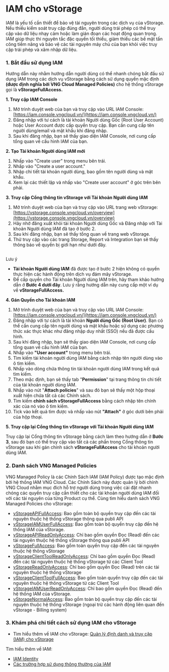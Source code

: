 # IAM cho vStorage

IAM là yếu tố cần thiết để bảo vệ tài nguyên trong các dịch vụ của vStorage. Nếu thiếu kiểm soát truy cập đúng đắn, người dùng trái phép có thể truy cập vào dữ liệu nhạy cảm hoặc làm gián đoạn các hoạt động quan trọng. IAM giúp thực thi nguyên tắc đặc quyền tối thiểu, giảm thiểu các bề mặt tấn công tiềm năng và bảo vệ các tài nguyên máy chủ của bạn khỏi việc truy cập trái phép và xâm nhập dữ liệu.

### **1. Bắt đầu sử dụng IAM** <a href="#iamforvstorage-1.batdausudungiam" id="iamforvstorage-1.batdausudungiam"></a>

Hướng dẫn này nhằm hướng dẫn người dùng có thể nhanh chóng bắt đầu sử dụng IAM trong các dịch vụ vStorage bằng cách sử dụng quyền mặc định **(được định nghĩa bởi VNG Cloud Managed Policies)** cho hệ thống vStorage gọi là **vStorageFullAccess.**

**1. Truy cập IAM Console**

1. Mở trình duyệt web của bạn và truy cập vào URL IAM Console: [https://iam.console.vngcloud.vn/](https://iam.console.vngcloud.vn/)
2. Đăng nhập với tư cách là tài khoản Người dùng Gốc (Root User Account) hoặc User Account được cấp quyền truy cập. Bạn cần cung cấp tên người dùng/email và mật khẩu khi đăng nhập.
3. Sau khi đăng nhập, bạn sẽ thấy giao diện IAM Console, nơi cung cấp tổng quan về cấu hình IAM của bạn.

**2. Tạo Tài khoản Người dùng IAM mới**

1. Nhấp vào "Create user" trong menu bên trái.
2. Nhấp vào "Create a user account."
3. Nhập chi tiết tài khoản người dùng, bao gồm tên người dùng và mật khẩu.
4. Xem lại các thiết lập và nhấp vào "Create user account" ở góc trên bên phải.

**3. Truy cập Cổng thông tin vStorage với Tài khoản Người dùng IAM**

1. Mở trình duyệt web của bạn và truy cập vào URL trang web vStorage: [https://vstorage.console.vngcloud.vn/overview](https://vstorage.console.vngcloud.vn/overview)
2. Hãy nhớ đăng xuất khỏi tài khoản Người dùng Gốc và Đăng nhập với Tài khoản Người dùng IAM đã tạo ở bước 2.
3. Sau khi đăng nhập, bạn sẽ thấy tổng quan về trang web vStorage.
4. Thử truy cập vào các trang Storage, Report và Integration bạn sẽ thấy thông báo về quyền bị giới hạn như dưới đây.

<figure><img src="https://docs.vngcloud.vn/download/attachments/59806586/image2023-8-1_16-51-34.png?version=1&#x26;modificationDate=1690883495000&#x26;api=v2" alt=""><figcaption></figcaption></figure>

Lưu ý

* **Tài khoản Người dùng IAM** đã được tạo ở bước 2 hiện không có quyền thực hiện các hành động trên dịch vụ đám mây vStorage.
* Để cấp quyền cho Tài khoản Người dùng IAM trên, hãy tham khảo hướng dẫn ở **Bước 4 dưới đây**. Lưu ý rằng hướng dẫn này cung cấp một ví dụ về **vStorageFullAccess.**

**4. Gán Quyền cho Tài khoản IAM**

1. Mở trình duyệt web của bạn và truy cập vào URL IAM Console: [https://iam.console.vngcloud.vn/](https://iam.console.vngcloud.vn/)
2. Đăng nhập với tư cách là tài khoản **Người dùng Gốc (Root User)**. Bạn có thể cần cung cấp tên người dùng và mật khẩu hoặc sử dụng các phương thức xác thực khác như đăng nhập duy nhất (SSO) nếu đã được cấu hình.
3. Sau khi đăng nhập, bạn sẽ thấy giao diện IAM Console, nơi cung cấp tổng quan về cấu hình IAM của bạn.
4. Nhấp vào **"User account"** trong menu bên trái.
5. Tìm kiếm tài khoản người dùng IAM bằng cách nhập tên người dùng vào ô tìm kiếm.
6. Nhấp vào dòng chứa thông tin tài khoản người dùng IAM trong kết quả tìm kiếm.
7. Theo mặc định, bạn sẽ thấy tab "**Permission**" tại trang thông tin chi tiết của tài khoản người dùng IAM.
8. Nhấp vào nút "**Attach policies**" và sau đó bạn sẽ thấy một hộp thoại xuất hiện chứa tất cả các Chính sách.
9. Tìm kiếm **chính sách vStorageFullAccess** bằng cách nhập tên chính xác của nó vào ô tìm kiếm.
10. Tick vào kết quả tìm được và nhấp vào nút **"Attach"** ở góc dưới bên phải của hộp thoại.

**5. Truy cập lại Cổng thông tin vStorage với Tài khoản Người dùng IAM**

Truy cập lại Cổng thông tin vStorage bằng cách làm theo hướng dẫn ở **Bước 3**, sau đó bạn có thể truy cập vào tất cả các phần trong Cổng thông tin vStorage sau khi gán chính sách **vStorageFullAccess** cho tài khoản người dùng IAM.

### **2. Danh sách VNG Managed Policies** <a href="#iamforvstorage-2.danhsachvngmanagedpolicies" id="iamforvstorage-2.danhsachvngmanagedpolicies"></a>

VNG Managed Policy là các Chính Sách IAM (IAM Policy) được tạo mặc định bởi hệ thống IAM VNG Cloud. Các Chính Sách này được quản lý bởi chính VNG Cloud nhằm mục đích hỗ trợ người dùng trong việc cài đặt nhanh chóng các quyền truy cập cần thiết cho các tài khoản người dùng IAM đối với các tài nguyên của từng Product cụ thể. Cùng tìm hiểu danh sách VNG Managed Policies cho vStorage:

* [vStorageAPIFullAccess](https://iam.console.vngcloud.vn/policies/d882a78f-c08b-4e33-991d-3b276723335c): Bao gồm toàn bộ quyền truy cập đến các tài nguyên thuộc hệ thống vStorage thông qua publi API
* [vStorageIAMUserFullAccess](https://iam.console.vngcloud.vn/policies/9d4e2ff8-3920-44df-a81d-058e19120161): Bao gồm toàn bộ quyền truy cập đến hệ thống IAM của vStorage.
* [vStorageAPIReadOnlyAccess](https://iam.console.vngcloud.vn/policies/3e1ee27d-f8bd-401a-8ab2-03a3d1fdf71e): Chỉ bao gồm quyền Đọc (Read) đến các tài nguyên thuộc hệ thống vStorage thông qua publi API
* [vStorageFullAccess](https://iam.console.vngcloud.vn/policies/6085cebd-17bf-4df6-b6d2-bb7c7769f1a0): Bao gồm toàn quyền truy cập đến các tài nguyên thuộc hệ thông vStorage
* [vStorageClientToolReadOnlyAccess](https://iam.console.vngcloud.vn/policies/000ef518-534e-4c39-890d-19d2f1a6ae9e): Chỉ bao gồm quyền Đọc (Read) đến các tài nguyên thuộc hệ thống vStorage từ các Client Tool
* [vStorageReadOnlyAccess](https://iam.console.vngcloud.vn/policies/17b31005-2760-4f6c-ac73-5953ec52ddfa): Chỉ bao gồm quyền Đọc (Read) trên các tài nguyên thuộc hệ thống vStorage
* [vStorageClientToolFullAccess](https://iam.console.vngcloud.vn/policies/b8500577-1e38-45ee-8049-0c1bef0f4e8b): Bao gồm toàn quyền truy cập đến các tài nguyên thuộc hệ thông vStorage từ các Client Tool
* [vStorageIAMUserReadOnlyAccess](https://iam.console.vngcloud.vn/policies/1617a48f-7c0a-4292-bab2-f341799ab309): Chỉ bao gồm quyền Đọc (Read) đến hệ thống IAM của vStorage.
* [vStorageNormalAccess](https://iam.console.vngcloud.vn/policies/0f5fe828-ab47-441d-a167-398b6d7a3577): Bao gồm toàn bộ quyền truy cập đến các tài nguyên thuộc hệ thống vStorage (ngoại trừ các hành động liên quan đến vStorage - Billing system)

### **3. Khám phá chi tiết cách sử dụng IAM cho vStorage** <a href="#iamforvstorage-3.khamphachitietcachsudungiamchovstorage" id="iamforvstorage-3.khamphachitietcachsudungiamchovstorage"></a>

* Tìm hiểu thêm về IAM cho vStorage: [Quản lý định danh và truy cập (IAM) cho vStorage](https://docs.vngcloud.vn/vng-cloud-document/v/vn/vstorage/object-storage/vstorage-hcm03/quan-ly-truy-cap)

Tìm hiểu thêm về IAM:

* [IAM Identity](../quan-ly-truy-cap-iam/)
* [Các trường hợp sử dụng thông thường của IAM](../ung-dung-pho-bien/)
